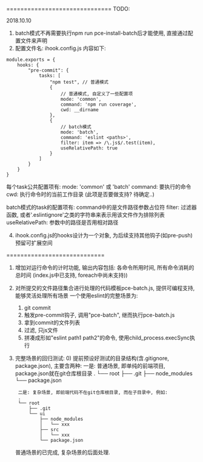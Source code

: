 ==============================
TODO:

2018.10.10

1. batch模式不再需要执行npm run pce-install-batch后才能使用, 直接通过配置文件来声明
2. 配置文件名: ihook.config.js    内容如下:

```
module.exports = {
    hooks: {
        "pre-commit": {
            tasks: [
                "npm test", // 普通模式
                {
                    // 普通模式, 自定义了一些配置项
                    mode: 'common',
                    command: 'npm run coverage',
                    cwd: __dirname
                },
                {
                    // batch模式
                    mode: 'batch',
                    command: 'eslint <paths>',
                    filter: item => /\.js$/.test(item),
                    useRelativePath: true
                }
            ]
        }
    }
}
```

每个task公共配置项有:
mode: 'common' 或 'batch'
command: 要执行的命令
cwd: 执行命令时的当前工作目录 (此项是否要做支持? 待确定..)

batch模式的task的配置项有:
command中的<paths>是文件路径参数占位符
filter: 过滤器函数, 或者'.eslintignore'之类的字符串来表示用该文件作为排除列表
useRelativePath: <paths>参数中的路径是否用相对路径

4. ihook.config.js的hooks设计为一个对象, 为后续支持其他钩子(如pre-push)预留可扩展空间

============================

1. 增加对运行命令的计时功能, 输出内容包括: 各命令所用时间, 所有命令消耗的总时间 (index.js中已支持, foreach中尚未支持))
2. 对所提交的文件路径集合进行处理的代码模板pce-batch.js, 提供可编程支持, 能够灵活处理所有场景
    一个使用eslint的完整场景为:
    1) git commit
    2) 触发pre-commit钩子, 调用"pce-batch", 继而执行pce-batch.js
    3) 拿到commit的文件列表
    4) 过滤, 只js文件
    5) 拼凑成形如"eslint path1 path2"的命令, 使用child_process.execSync执行

3. 完整场景的回归测试:
    0) 提前预设好测试的目录结构(含.gitignore, package.json), 主要含两种:
        一是: 普通场景, 即单纯的前端项目, package.json就在git仓库根目录
        .
        └── root
            ├── .git
            ├── node_modules
            └── package.json

        二是: 复杂场景, 即前端代码不在git仓库根目录, 而在子目录中, 例如:
        .
        └── root
            ├── .git
            └── ui
                ├── node_modules
                │   └── xxx
                ├── src
                │   └── xxx
                └── package.json
    
    普通场景的已完成, 复杂场景的后面处理.



